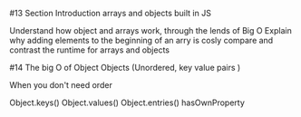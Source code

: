 #13 Section Introduction
arrays and objects built in JS

Understand how object and arrays work, through the lends of Big O
Explain why adding elements to the beginning of an arry is cosly
compare and contrast the runtime for arrays and objects

#14 The big O of Object 
Objects (Unordered, key value pairs )

When you don't need order 

Object.keys()
Object.values()
Object.entries()
hasOwnProperty 